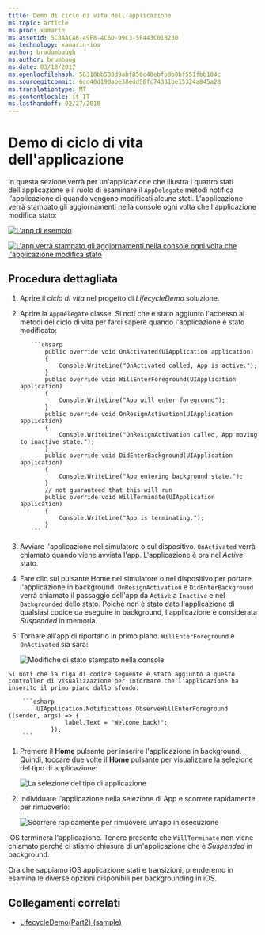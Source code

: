 ```yaml
---
title: Demo di ciclo di vita dell'applicazione
ms.topic: article
ms.prod: xamarin
ms.assetid: 5C8AACA6-49F8-4C6D-99C3-5F443C01B230
ms.technology: xamarin-ios
author: bradumbaugh
ms.author: brumbaug
ms.date: 03/18/2017
ms.openlocfilehash: 56310bb538d9abf850c40ebfb0b0bf551fbb104c
ms.sourcegitcommit: 6cd40d190abe38edd50fc74331be15324a845a28
ms.translationtype: MT
ms.contentlocale: it-IT
ms.lasthandoff: 02/27/2018
---
```

# <a name="application-lifecycle-demo"></a>Demo di ciclo di vita dell'applicazione

In questa sezione verrà per un'applicazione che illustra i quattro stati dell'applicazione e il ruolo di esaminare il `AppDelegate` metodi notifica l'applicazione di quando vengono modificati alcune stati. L'applicazione verrà stampato gli aggiornamenti nella console ogni volta che l'applicazione modifica stato:

 [ ![](application-lifecycle-demo-images/image3.png "L'app di esempio")](application-lifecycle-demo-images/image3.png)

 [ ![](application-lifecycle-demo-images/image4.png "L'app verrà stampato gli aggiornamenti nella console ogni volta che l'applicazione modifica stato")](application-lifecycle-demo-images/image4.png)

## <a name="walkthrough"></a>Procedura dettagliata


  1. Aprire il _ciclo di vita_ nel progetto di _LifecycleDemo_ soluzione.
  1. Aprire la `AppDelegate` classe. Si noti che è stato aggiunto l'accesso ai metodi del ciclo di vita per farci sapere quando l'applicazione è stato modificato:

            ```chsarp
                public override void OnActivated(UIApplication application)
                {
                    Console.WriteLine("OnActivated called, App is active.");
                }
                public override void WillEnterForeground(UIApplication application)
                {
                    Console.WriteLine("App will enter foreground");
                }
                public override void OnResignActivation(UIApplication application)
                {
                    Console.WriteLine("OnResignActivation called, App moving to inactive state.");
                }
                public override void DidEnterBackground(UIApplication application)
                {
                    Console.WriteLine("App entering background state.");
                }
                // not guaranteed that this will run
                public override void WillTerminate(UIApplication application)
                {
                    Console.WriteLine("App is terminating.");
                }
            ```

  1. Avviare l'applicazione nel simulatore o sul dispositivo. `OnActivated` verrà chiamato quando viene avviata l'app. L'applicazione è ora nel _Active_ stato.
  1. Fare clic sul pulsante Home nel simulatore o nel dispositivo per portare l'applicazione in background. `OnResignActivation` e `DidEnterBackground` verrà chiamato il passaggio dell'app da `Active` a `Inactive` e nel `Backgrounded` dello stato. Poiché non è stato dato l'applicazione di qualsiasi codice da eseguire in background, l'applicazione è considerata _Suspended_ in memoria.
  1. Tornare all'app di riportarlo in primo piano. `WillEnterForeground` e `OnActivated` sia sarà:

        ![](application-lifecycle-demo-images/image4.png "Modifiche di stato stampato nella console")

    Si noti che la riga di codice seguente è stato aggiunto a questo controller di visualizzazione per informare che l'applicazione ha inserito il primo piano dallo sfondo:

        ```csharp
            UIApplication.Notifications.ObserveWillEnterForeground ((sender, args) => {
                    label.Text = "Welcome back!";
                });
        ```

1. Premere il **Home** pulsante per inserire l'applicazione in background. Quindi, toccare due volte il **Home** pulsante per visualizzare la selezione del tipo di applicazione:
    
    ![](application-lifecycle-demo-images/app-switcher-.png "La selezione del tipo di applicazione")
  
1. Individuare l'applicazione nella selezione di App e scorrere rapidamente per rimuoverlo:
    
    ![](application-lifecycle-demo-images/app-switcher-swipe-.png "Scorrere rapidamente per rimuovere un'app in esecuzione") 
    
iOS terminerà l'applicazione. Tenere presente che `WillTerminate` non viene chiamato perché ci stiamo chiusura di un'applicazione che è _Suspended_ in background.

Ora che sappiamo iOS applicazione stati e transizioni, prenderemo in esamina le diverse opzioni disponibili per backgrounding in iOS.



## <a name="related-links"></a>Collegamenti correlati

- [LifecycleDemo(Part2) (sample)](https://developer.xamarin.com/samples/monotouch/LifecycleDemo/)
